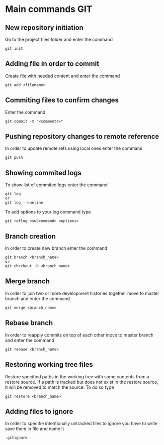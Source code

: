 # Main commands GIT

## New repository initiation

Go to the project files folder and enter the command
```
git init
```

## Adding file in order to commit

Create file with needed content and enter the command
```
git add <filename>
```
## Commiting files to confirm changes
Enter the command
```
git commit -m "<comments>"
```
## Pushing repository changes to remote reference
In order to update remote refs using local ones enter the command
```
git push
```
## Showing commited logs
To show list of commited logs enter the command
```
git log 
or 
git log --oneline
```
To add options to your log command type
```
git reflog <subcommand> <options>
```

## Branch creation
In order to create new branch enter the command
```
git branch <branch_name>
or 
git checkout -b <branch_name>
```
## Merge branch
In order to join two or more development histories together move to master branch and enter the command 
```
git merge <branch_name>
```
## Rebase branch
In order to reapply commits on top of each other move to master branch and enter the command 
```
git rebase <branch_name>
```
## Restoring working tree files

Restore specified paths in the working tree with some contents from a restore source. If a path is tracked but does not exist in the restore source, it will be removed to match the source. To do so type
```
git restore <branch_name>
```
## Adding files to ignore 
In order to specifie intentionally untracked files to ignore you have to write save them in file and name it
```
.gitignore
```